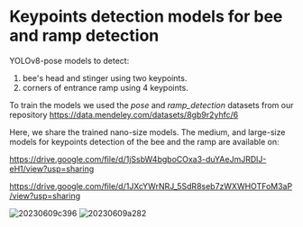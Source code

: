 # Keypoints detection models for bee and ramp detection
YOLOv8-pose models to detect:
1) bee's head and stinger using two keypoints.
2) corners of entrance ramp using 4 keypoints.

To train the models we used the _pose_ and _ramp_detection_ datasets from our repository https://data.mendeley.com/datasets/8gb9r2yhfc/6

Here, we share the trained nano-size models. The medium, and large-size models for keypoints detection of the bee and the ramp are available on:

https://drive.google.com/file/d/1jSsbW4bgboCOxa3-duYAeJmJRDlJ-eH1/view?usp=sharing

https://drive.google.com/file/d/1JXcYWrNRJ_5SdR8seb7zWXWHOTFoM3aP/view?usp=sharing

![20230609c396](https://github.com/user-attachments/assets/47790c32-746d-4cf2-b03b-c65243d105fe)
![20230609a282](https://github.com/user-attachments/assets/dede25d0-6f33-4f20-8c86-633629121af6)
